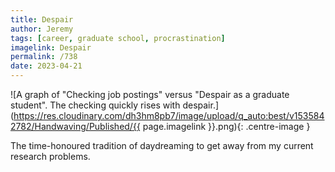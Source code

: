 ```yaml
---
title: Despair
author: Jeremy
tags: [career, graduate school, procrastination]
imagelink: Despair
permalink: /738
date: 2023-04-21
---
```


![A graph of "Checking job postings" versus "Despair as a graduate student". The checking quickly rises with despair.](https://res.cloudinary.com/dh3hm8pb7/image/upload/q_auto:best/v1535842782/Handwaving/Published/{{ page.imagelink }}.png){: .centre-image }

The time-honoured tradition of daydreaming to get away from my current research problems.
